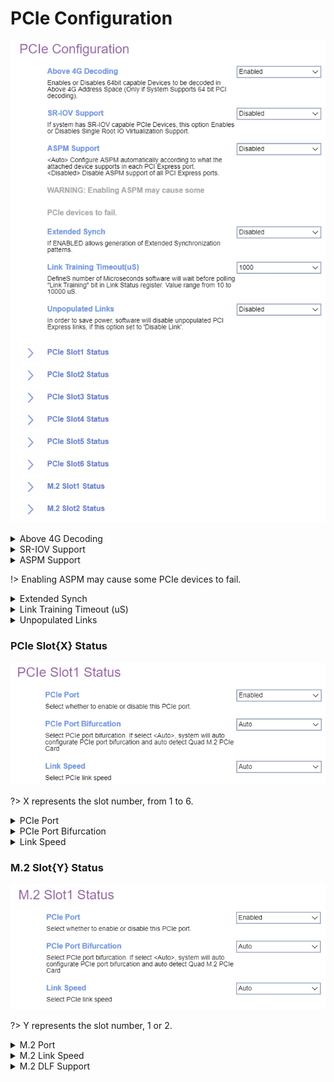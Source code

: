 # PCIe Configuration #

![](./img/amd_pcieconfiguration.png)

<details><summary>Above 4G Decoding</summary>

Whether to enable 64bit capable devices to be decoded in Above 4G Address Space (only if system supports 64bit PCI decoding).

Options:

1.  **Enabled** - Default.
2.  Disabled.

<!-- | WMI Setting name | Values | SVP or SMP Req'd | AMD/Intel |
|:---|:---|:---|:---|
| setting_name | setting_values | yes_no | both | -->

</details>

<details><summary>SR-IOV Support</summary>

Whether to enable Single Root IO Virtualization Support.

?> Assumes system has SR-IOV capable PCIe Devices.

Options:

1.  **Disabled** - Default.
2.  Enabled.

| WMI Setting name | Values | SVP or SMP Req'd | AMD/Intel |
|:---|:---|:---|:---|
| SRIOVSupport | Disable, Enable | yes | AMD |

</details>

<details><summary>ASPM Support</summary>

?> When set to `Auto`, configures ASPM automatically according to what each device supports.

Options:

1.  **Disabled** - Default.
2.  Auto.

| WMI Setting name | Values | SVP or SMP Req'd | AMD/Intel |
|:---|:---|:---|:---|
| ASPMSupport | Disabled,Auto | yes | AMD |

</details>

!> Enabling ASPM may cause some PCIe devices to fail.

<details><summary>Extended Synch</summary>

Whether to allow generation of Extended Synchronization patterns.

Options:

1.  **Disabled** - Default.
2.  Enabled.

<!-- | WMI Setting name | Values | SVP or SMP Req'd | AMD/Intel |
|:---|:---|:---|:---|
| setting_name | setting_values | yes_no | both | -->

</details>

<details><summary>Link Training Timeout (uS)</summary>

How many microseconds software will wait before polling 'Link Training' bit in Link Status register.

Value range: 10 to 10000 μs.

Options:

1. 1000

<!-- TODO: verify this -->

<!-- | WMI Setting name | Values | SVP or SMP Req'd | AMD/Intel |
|:---|:---|:---|:---|
| setting_name | setting_values | yes_no | both | -->

</details>
<details><summary>Unpopulated Links</summary>

?> When `Disabled`, unpopulated PCI Express links are disabled to save power.

Options:

1. Keep Link ON
1. **Disabled**

<!-- | WMI Setting name | Values | SVP or SMP Req'd | AMD/Intel |
|:---|:---|:---|:---|
| setting_name | setting_values | yes_no | both | -->

</details>

### PCIe Slot{X} Status ###

![](./img/amd_pcieslot1status.png)

?> X represents the slot number, from 1 to 6.

<details><summary>PCIe Port</summary>

Whether to enable this PCIe port.

Options:

1. **Enabled** - Default.
2. Disabled.

| WMI Setting name | Values | SVP or SMP Req'd | AMD/Intel |
|:---|:---|:---|:---|
| PCIeSlotXPort | Disable, Enable | yes | AMD |

!> In the WMI class name, X represents the slot number, from 1 to 6.

</details>

<details><summary>PCIe Port Bifurcation</summary>

Select PCIe port bifurcation.

!> If `Auto`, system will auto-configure PCIe port bifurcation and auto-detect Quad M.2 PCIe Card.

Options:

1. x4x4
1. x4x4x4x4
1. x4x4x8
1. x8x4x4
1. x8
1. x8x8
1. x16
1. **Auto** - Default.

| WMI Setting name | Values | SVP or SMP Req'd | AMD/Intel |
|:---|:---|:---|:---|
| PCIeSlotXBifurcation | Auto, x4x4x4x4, x8x8, x16 | yes | AMD |

!> In the WMI class name, X represents the slot number, from 1 to 6.

</details>

<details><summary>Link Speed</summary>

description.

Options:

1. **Auto** - Default.
1. Auto, Gen 1 (2.5 GT/s)
1. Gen 2 (5 GT/s)
1. Gen 3 (8 GT/s)
1. Gen 4 (16 GT/s)

| WMI Setting name | Values | SVP or SMP Req'd | AMD/Intel |
|:---|:---|:---|:---|
| PCIeSlotXLinkSpeed | Auto, Gen 1 (2.5 GT/s), Gen 2 (5 GT/s), Gen 3 (8 GT/s), Gen 4 (16 GT/s) | yes | AMD |

!> In the WMI class name, X represents the slot number, from 1 to 6.

</details>

### M.2 Slot{Y} Status ###

![](./img/amd_m2slot1status.png)

?> Y represents the slot number, 1 or 2.

<details><summary>M.2 Port</summary>

Whether to enable this M.2 port.

Options:

1. **Enabled** - Default.
2. Disabled.

| WMI Setting name | Values | SVP or SMP Req'd | AMD/Intel |
|:---|:---|:---|:---|
| M2SlotYPort | Disable, Enable | yes | AMD |

!> In the WMI class name, Y represents the slot number, 1 or 2.

</details>

<details><summary>M.2 Link Speed</summary>

Options:

1. **Auto** - Default.
1. Auto, Gen 1 (2.5 GT/s)
1. Gen 2 (5 GT/s)
1. Gen 3 (8 GT/s)
1. Gen 4 (16 GT/s)

| WMI Setting name | Values | SVP or SMP Req'd | AMD/Intel |
|:---|:---|:---|:---|
| M2SlotYLinkSpeed | Auto, Gen 1 (2.5 GT/s), Gen 2 (5 GT/s), Gen 3 (8 GT/s), Gen 4 (16 GT/s) | yes | AMD |

!> In the WMI class name, Y represents the slot number, 1 or 2.

</details>

<details><summary>M.2 DLF Support</summary>

Options:

1. **Enabled** - Default.
1. Disabled.
